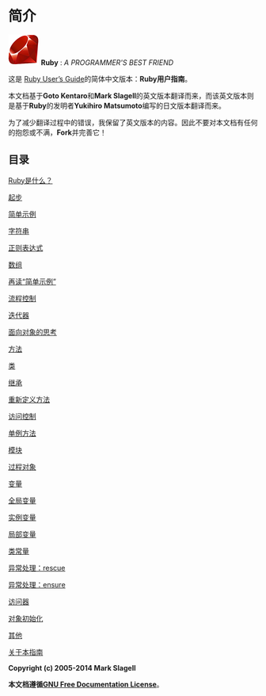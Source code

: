 # 简介
![Ruby用户指南](./images/ruby-logo.png "Ruby logo")
**Ruby** : *A PROGRAMMER'S BEST FRIEND*

这是 [Ruby User’s Guide]( http://www.rubyist.net/~slagell/ruby/	"Ruby User’s Guide")的简体中文版本：**Ruby用户指南**。

本文档基于**Goto Kentaro**和**Mark Slagell**的英文版本翻译而来，而该英文版本则是基于**Ruby**的发明者**Yukihiro Matsumoto**编写的日文版本翻译而来。 

为了减少翻译过程中的错误，我保留了英文版本的内容。因此不要对本文档有任何的抱怨或不满，**Fork**并完善它！

## 目录

[Ruby是什么？](./markdown/index.md "What is ruby?")

[起步](./markdown/getstarted.md "Getting started")

[简单示例](./markdown/examples.md "Simple examples")

[字符串](./markdown/strings.md "Strings")

[正则表达式](./markdown/regexp.md "Regular expressions")

[数组](./markdown/arrays.md "Arrays")

[再读“简单示例”](./markdown/backtoexamples.md "Back to the simple examples")

[流程控制](./markdown/control.md "Control structures")

[迭代器](./markdown/iterators.md "Iterators")

[面向对象的思考](./markdown/oothinking.md "Object-oriented thinking")

[方法](./markdown/methods.md "Methods")

[类](./markdown/classes.md "Classes")

[继承](./markdown/inheritance.md "Inheritance")

[重新定义方法](./markdown/redefinemethods.md "Redefinition of methods")

[访问控制](./markdown/accesscontrol.md "Access control")

[单例方法](./markdown/singletonmethods.md "Singleton methods")

[模块](./markdown/modules.md "Modules")

[过程对象](./markdown/procobjects.md "Procedure objects")

[变量](./markdown/variables.md "Variables")

[全局变量](./markdown/globalvars.md "Global variables")

[实例变量](./markdown/instancevars.md "Instance variables")

[局部变量](./markdown/localvars.md "Local variables")

[类常量](./markdown/constants.md "Class constants")

[异常处理：rescue](./markdown/rescue.md "Exception processing: rescue")

[异常处理：ensure](./markdown/ensure.md "Exception processing: ensure")

[访问器](./markdown/accessors.md "Accessors")

[对象初始化](./markdown/objinitialization.md "Object initialization")

[其他](./markdown/misc.md "misc")

[关于本指南](./markdown/about.md "About the guide")

**Copyright (c) 2005-2014 Mark Slagell**

**本文档遵循[GNU Free Documentation License](./License.txt "GNU Free Documentation License]")**。

## 
